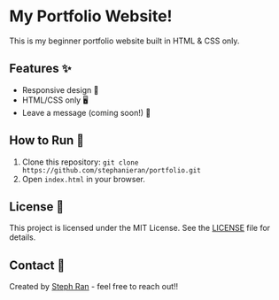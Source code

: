 # My Portfolio Website!
This is my beginner portfolio website built in HTML & CSS only.

## Features ✨
- Responsive design 📱
- HTML/CSS only 🖥️
- Leave a message (coming soon!) 💬

## How to Run 🚀
1. Clone this repository: `git clone https://github.com/stephanieran/portfolio.git`  
2. Open `index.html` in your browser.

## License 📄
This project is licensed under the MIT License. See the [LICENSE](./LICENSE) file for details.

## Contact 📧
Created by [Steph Ran](https://stephanieran.github.io/personal-portfolio/) - feel free to reach out!!